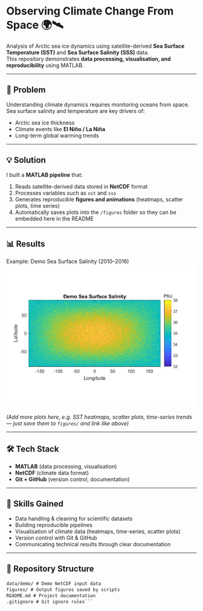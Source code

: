 # Observing Climate Change From Space 🌍🛰️

Analysis of Arctic sea ice dynamics using satellite-derived **Sea Surface Temperature (SST)** and **Sea Surface Salinity (SSS)** data.  
This repository demonstrates **data processing, visualisation, and reproducibility** using MATLAB.

---

## 🚩 Problem
Understanding climate dynamics requires monitoring oceans from space.  
Sea surface salinity and temperature are key drivers of:
- Arctic sea ice thickness
- Climate events like **El Niño / La Niña**
- Long-term global warming trends  

---

## 💡 Solution
I built a **MATLAB pipeline** that:
1. Reads satellite-derived data stored in **NetCDF** format  
2. Processes variables such as `sst` and `sss`  
3. Generates reproducible **figures and animations** (heatmaps, scatter plots, time series)  
4. Automatically saves plots into the `/figures` folder so they can be embedded here in the README  

---

## 📊 Results

Example: Demo Sea Surface Salinity (2010–2016)  
![Sea Surface Salinity](figures/demo_sss.png)

*(Add more plots here, e.g. SST heatmaps, scatter plots, time-series trends — just save them to `figures/` and link like above)*  

---

## 🛠️ Tech Stack
- **MATLAB** (data processing, visualisation)
- **NetCDF** (climate data format)
- **Git + GitHub** (version control, documentation)

---

## 🌟 Skills Gained
- Data handling & cleaning for scientific datasets  
- Building reproducible pipelines  
- Visualisation of climate data (heatmaps, time-series, scatter plots)  
- Version control with Git & GitHub  
- Communicating technical results through clear documentation  

---

## 📂 Repository Structure
```code/matlab/ # MATLAB scripts (mapmaker, demo runner, etc.)
data/demo/ # Demo NetCDF input data
figures/ # Output figures saved by scripts
README.md # Project documentation
.gitignore # Git ignore rules```
